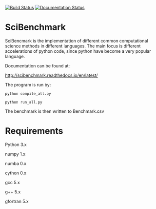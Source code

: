 [![Build Status](https://travis-ci.org/Melisius/SciBenchmark.svg?branch=master)](https://travis-ci.org/Melisius/SciBenchmark)
[![Documentation Status](https://readthedocs.org/projects/scibenchmark/badge/?version=latest)](http://scibenchmark.readthedocs.io/en/latest/?badge=latest)

# SciBenchmark

SciBencmark is the implementation of different common computational science methods in different languages.
The main focus is different accelerations of python code, since python have become a very popular language.

Documentation can be found at:

http://scibenchmark.readthedocs.io/en/latest/

The program is run by:

```
python compile_all.py
```

```
python run_all.py
```

The benchmark is then written to Benchmark.csv

# Requirements

Python 3.x

numpy 1.x  

numba 0.x

cython 0.x

gcc 5.x

g++ 5.x

gfortran 5.x

